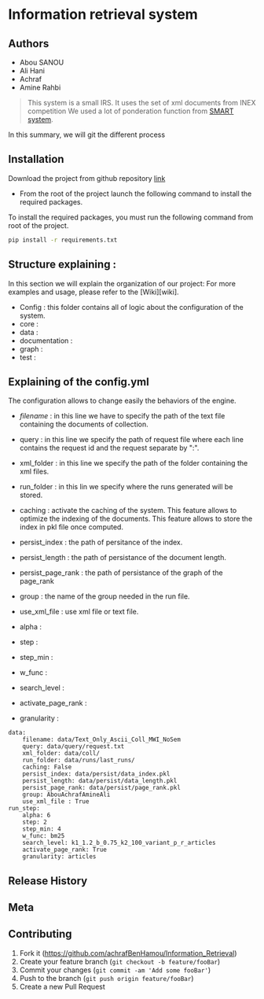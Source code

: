 # Information retrieval system
## Authors 
* Abou SANOU
* Ali Hani
* Achraf
* Amine Rahbi

> This system is a small IRS. It uses the set of xml documents from INEX competition
> We used a lot of ponderation function from [SMART system](https://en.wikipedia.org/wiki/SMART_Information_Retrieval_System).
>
>  

In this summary, we will git the different process 


## Installation
Download the project from github repository [link](https://github.com/achrafBenHamou/Information_Retrieval)  

* From the root of the project launch the following command to install the required packages.

To install the required packages, you must run the following command from root of the project.
```sh
pip install -r requirements.txt
```

## Structure explaining :

In this section we will explain the organization of our project:
For more examples and usage, please refer to the [Wiki][wiki].

 * Config : this folder contains all of logic about the configuration of the system.
 * core : 
 * data :
 * documentation :
 * graph :
 * test :
   



## Explaining of the config.yml

The configuration allows to change easily the behaviors of the engine.
* _filename_ : in this line we have to specify the path of the text file containing the documents of collection.
* query : in this line we specify the path of request file where each line contains the request id and the request separate by ":".
* xml_folder : in this line we specify the path of the folder containing the xml files.
* run_folder : in this lin we specify where the runs generated will be stored.
* caching : activate the caching of the system. This feature allows to optimize the indexing of the documents. This feature allows to store the index in pkl file once computed.
* persist_index : the path of persitance of the index.
* persist_length : the path of persistance of the document length.
* persist_page_rank : the path of persistance of the graph of the page_rank
* group : the name of the group needed in the run file.
* use_xml_file : use xml file or text file.


* alpha :
* step :
* step_min :
* w_func :
* search_level :
* activate_page_rank :
* granularity :
```text
data:
    filename: data/Text_Only_Ascii_Coll_MWI_NoSem
    query: data/query/request.txt
    xml_folder: data/coll/
    run_folder: data/runs/last_runs/
    caching: False
    persist_index: data/persist/data_index.pkl
    persist_length: data/persist/data_length.pkl
    persist_page_rank: data/persist/page_rank.pkl
    group: AbouAchrafAmineAli
    use_xml_file : True
run_step:
    alpha: 6
    step: 2
    step_min: 4
    w_func: bm25
    search_level: k1_1.2_b_0.75_k2_100_variant_p_r_articles
    activate_page_rank: True
    granularity: articles
```

## Release History

## Meta


## Contributing

1. Fork it (<https://github.com/achrafBenHamou/Information_Retrieval>)
2. Create your feature branch (`git checkout -b feature/fooBar`)
3. Commit your changes (`git commit -am 'Add some fooBar'`)
4. Push to the branch (`git push origin feature/fooBar`)
5. Create a new Pull Request
